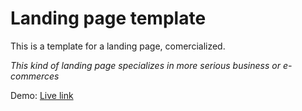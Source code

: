 # Landing page template

This is a template for a landing page, comercialized.

*This kind of landing page specializes in more serious business or e-commerces*

Demo: [Live link](https://jovial-sunflower-25dc31.netlify.app/)